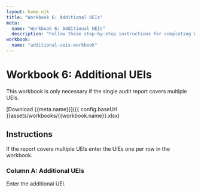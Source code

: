 ```yaml
---
layout: home.njk
title: "Workbook 6: Additional UEIs"
meta:
  name: "Workbook 6: Additional UEIs"
  description: "Follow these step-by-step instructions for completing Workbook 6: Additional UEIs."
workbook:
  name: "additional-ueis-workbook"
---
```


# Workbook 6: Additional UEIs

This workbook is only necessary if the single audit report covers multiple UEIs.

[Download {{meta.name}}]({{ config.baseUrl }}assets/workbooks/{{workbook.name}}.xlsx)

## Instructions

If the report covers multiple UEIs enter the UIEs one per row in the workbook.

### Column A: Additional UEIs

Enter the additional UEI.
